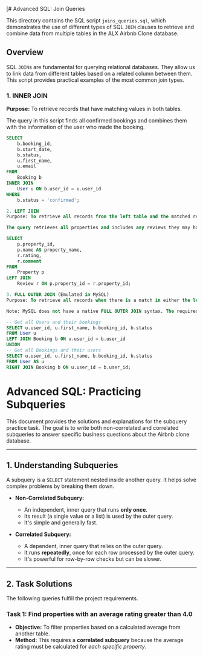 [# Advanced SQL: Join Queries

This directory contains the SQL script `joins_queries.sql`, which demonstrates the use of different types of SQL `JOIN` clauses to retrieve and combine data from multiple tables in the ALX Airbnb Clone database.

## Overview

SQL `JOIN`s are fundamental for querying relational databases. They allow us to link data from different tables based on a related column between them. This script provides practical examples of the most common join types.

### 1. INNER JOIN

**Purpose:** To retrieve records that have matching values in both tables.

The query in this script finds all confirmed bookings and combines them with the information of the user who made the booking.

```sql
SELECT
    b.booking_id,
    b.start_date,
    b.status,
    u.first_name,
    u.email
FROM
    Booking b
INNER JOIN
    User u ON b.user_id = u.user_id
WHERE
    b.status = 'confirmed';

2. LEFT JOIN
Purpose: To retrieve all records from the left table and the matched records from the right table. If there is no match, the result is NULL on the right side.

The query retrieves all properties and includes any reviews they may have. Properties with no reviews will still be listed, but their review fields will be NULL.

SELECT
    p.property_id,
    p.name AS property_name,
    r.rating,
    r.comment
FROM
    Property p
LEFT JOIN
    Review r ON p.property_id = r.property_id;

3. FULL OUTER JOIN (Emulated in MySQL)
Purpose: To retrieve all records when there is a match in either the left or the right table. It includes all users (even those with no bookings) and all bookings (even those without a linked user, if that were possible).

Note: MySQL does not have a native FULL OUTER JOIN syntax. The required functionality is achieved by combining a LEFT JOIN and a RIGHT JOIN with a UNION operator.

-- Get all Users and their bookings
SELECT u.user_id, u.first_name, b.booking_id, b.status
FROM User u
LEFT JOIN Booking b ON u.user_id = b.user_id
UNION
-- Get all Bookings and their users
SELECT u.user_id, u.first_name, b.booking_id, b.status
FROM User AS u
RIGHT JOIN Booking b ON u.user_id = b.user_id;
```
# Advanced SQL: Practicing Subqueries

This document provides the solutions and explanations for the subquery practice task. The goal is to write both non-correlated and correlated subqueries to answer specific business questions about the Airbnb clone database.

---

## 1. Understanding Subqueries

A subquery is a `SELECT` statement nested inside another query. It helps solve complex problems by breaking them down.

* **Non-Correlated Subquery:**
    * An independent, inner query that runs **only once**.
    * Its result (a single value or a list) is used by the outer query.
    * It's simple and generally fast.

* **Correlated Subquery:**
    * A dependent, inner query that relies on the outer query.
    * It runs **repeatedly**, once for each row processed by the outer query.
    * It's powerful for row-by-row checks but can be slower.

---

## 2. Task Solutions

The following queries fulfill the project requirements.

### Task 1: Find properties with an average rating greater than 4.0

* **Objective:** To filter properties based on a calculated average from another table.
* **Method:** This requires a **correlated subquery** because the average rating must be calculated for *each specific property*.

